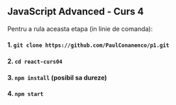 ## JavaScript Advanced - Curs 4

Pentru a rula aceasta etapa (in linie de comanda):

#### 1. `git clone https://github.com/PaulConanenco/p1.git`

#### 2. `cd react-curs04`

#### 3. `npm install` (posibil sa dureze)

#### 4. `npm start`

